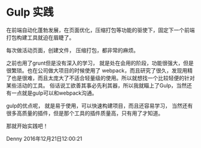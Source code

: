 # Gulp 实践

在前端自动化蓬勃发展，在页面优化，压缩打包等功能的驱使下，固定下一个前端打包构建工具就迫在眉睫了。



每次做活动页面，创建文件， 压缩打包，都非常的麻烦。 

之前也用了grunt但是没有深入的学习， 就是处在会用的阶段，功能很强大，但是很繁琐。也在公司做大项目的时候使用了 webpack，而且研究了很久，发现用精了也是很难，而且太庞大了不适合轻量级的使用。所以就想找一个比较轻便的针对某些活动的工具。 俗话说工欲善其事必先利其器，所以我就瞄上了Gulp，当然还有一点就是gulp可以和webpack沟通。



gulp的优点呢， 就是易于使用，可以快速构建项目，而且还容易学习， 当然还有很多高质量的插件，但是那个工具的插件质量高，只有用了才知道。 

那就开始实践吧！





Denny  2016年12月21日12:00:21







